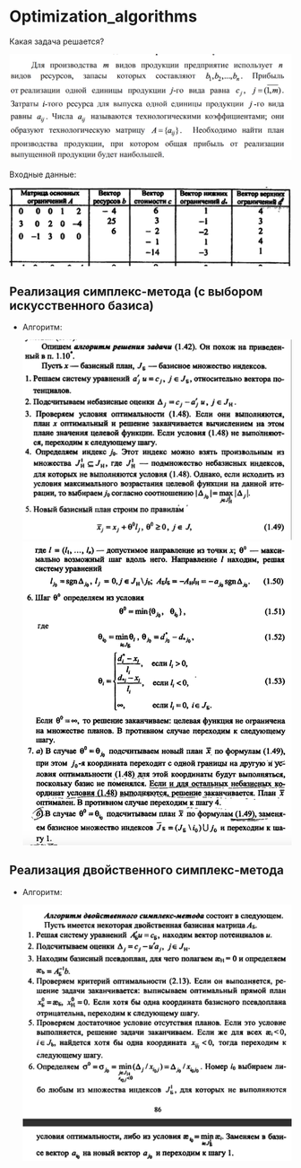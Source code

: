# Optimization_algorithms
Какая задача решается?

<img width="599" alt="Снимок экрана 2023-01-16 в 07 29 36" src="https://github.com/GabellaJhonson/Optimization_algorithms/blob/main/photo/1.png">

Входные данные:

<img  alt="Снимок экрана 2023-01-16 в 07 29 36" src="https://github.com/GabellaJhonson/Optimization_algorithms/blob/main/photo/input.png">

 Реализация симплекс-метода (с выбором искусственного базиса)
 ---

- Алгоритм:
  
  <img width="599" alt="Снимок экрана 2023-01-16 в 07 29 36" src="https://github.com/GabellaJhonson/Optimization_algorithms/blob/main/photo/simplex.png">
  
  <img width="599" alt="Снимок экрана 2023-01-16 в 07 29 36" src="https://github.com/GabellaJhonson/Optimization_algorithms/blob/main/photo/simplex2.png">
  
 Реализация двойственного симплекс-метода
 ---

- Алгоритм:
 
  <img width="599" alt="Снимок экрана 2023-01-16 в 07 29 36" src="https://github.com/GabellaJhonson/Optimization_algorithms/blob/main/photo/dual.png">

